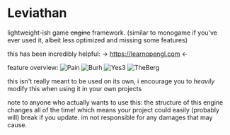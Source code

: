 # Leviathan
lightweight-ish game ~~engine~~ framework. (similar to monogame if you've ever used it, albeit less optimized and missing some features)

this has been incredibly helpful:
-> https://learnopengl.com <-

feature overview:
![Pain](https://github.com/KPrzeczek/leviathan/blob/master/features/pain.png)
![Burh](https://github.com/KPrzeczek/leviathan/blob/master/features/burh.png)
![Yes3](https://github.com/KPrzeczek/leviathan/blob/master/features/yes3.png)
![TheBerg](https://github.com/KPrzeczek/leviathan/blob/master/features/the_berg.png)

this isn't really meant to be used on its own, i encourage you to *heavily* modify this when using it in your own projects

note to anyone who actually wants to use this: the structure of this engine changes all of the time! which means your project could easily (probably will) break if you update. im not responsible for any damages that may cause.
